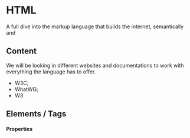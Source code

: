 # HTML

A full dive into the markup language that builds the internet, semantically and 

## Content

We will be looking in different websites and documentations to work with everything the language has to offer.

- W3C;
- WhatWG;
- W3

## Elements / Tags

#### Properties